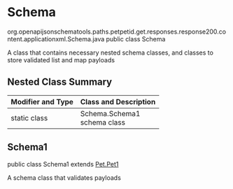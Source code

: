 # Schema
org.openapijsonschematools.paths.petpetid.get.responses.response200.content.applicationxml.Schema.java
public class Schema

A class that contains necessary nested schema classes, and classes to store validated list and map payloads

## Nested Class Summary
| Modifier and Type | Class and Description |
| ----------------- | ---------------------- |
| static class | Schema.Schema1<br> schema class |

## Schema1
public class Schema1
extends [Pet.Pet1](../../../../../../../../components/schemas/Pet.md#pet1)

A schema class that validates payloads
